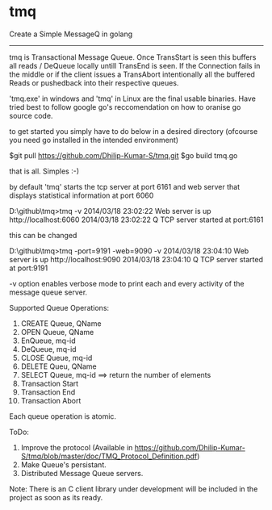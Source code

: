 tmq
===

Create a Simple MessageQ in golang

***********************************

  tmq is Transactional Message Queue.  Once TransStart is seen this buffers all reads / DeQueue locally untill TransEnd is seen.  If the Connection fails in the middle or if the client issues a TransAbort intentionally all the buffered Reads or pushedback into their respective queues. 

  'tmq.exe' in windows and 'tmq' in Linux are the final usable binaries.  Have tried best to follow google go's reccomendation on how to oranise go source code.  

to get started you simply have to do below in a desired directory (ofcourse you need go installed in the intended environment)

$git pull https://github.com/Dhilip-Kumar-S/tmq.git 
$go build tmq.go

that is all.  Simples :-)

by default 'tmq' starts the tcp server at port 6161 and web server that displays statistical information at port 6060

D:\github\tmq>tmq -v
2014/03/18 23:02:22 Web server is up http://localhost:6060
2014/03/18 23:02:22 Q TCP server started at port:6161

this can be changed 

D:\github\tmq>tmq -port=9191 -web=9090 -v
2014/03/18 23:04:10 Web server is up http://localhost:9090
2014/03/18 23:04:10 Q TCP server started at port:9191

-v option enables verbose mode to print each and every activity of the message queue server.

Supported Queue Operations:
1) CREATE Queue, QName
2) OPEN Queue, QName
3) EnQueue, mq-id
4) DeQueue, mq-id
5) CLOSE Queue, mq-id
6) DELETE Queu, QName
7) SELECT Queue, mq-id  ==> return the number of elements
8) Transaction Start
9) Transaction End
10) Transaction Abort

Each queue operation is atomic. 

ToDo:
1) Improve the protocol (Available in https://github.com/Dhilip-Kumar-S/tmq/blob/master/doc/TMQ_Protocol_Definition.pdf)
2) Make Queue's persistant.
3) Distributed Message Queue servers. 

Note: There is an C client library under development will be included in the project as soon as its ready.
